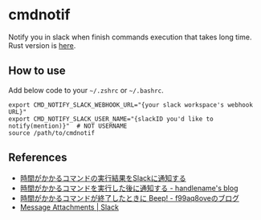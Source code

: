 # cmdnotif

Notify you in slack when finish commands execution that takes long time.
Rust version is [here](https://github.com/ushmz/hicaq).

## How to use

Add below code to your `~/.zshrc` or `~/.bashrc`.

```shell
export CMD_NOTIFY_SLACK_WEBHOOK_URL="{your slack workspace's webhook URL}"
export CMD_NOTIFY_SLACK_USER_NAME="{slackID you'd like to notify(mention)}"  # NOT USERNAME
source /path/to/cmdnotif
```

## References
- [時間がかかるコマンドの実行結果をSlackに通知する](https://qiita.com/izumin5210/items/c683cb6addc58cae59b6)
- [時間がかかるコマンドを実行した後に通知する - handlename's blog](http://handlename.hatenablog.jp/entry/2013/02/02/190720)
- [時間がかかるコマンドが終了したときに Beep! - f99aq8oveのブログ](http://f99aq.hateblo.jp/entry/20080101/1199196416)
- [Message Attachments | Slack](https://api.slack.com/docs/attachments)

